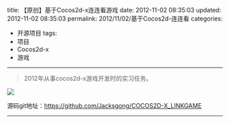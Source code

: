 title: 【原创】基于Cocos2d-x连连看游戏
date: 2012-11-02 08:35:03
updated: 2012-11-02 08:35:03
permalink: 2012/11/02/基于Cocos2d-连连看
categories:
- 开源项目
tags:
- 项目
- Cocos2d-x
- 游戏

---

> 2012年从事cocos2d-x游戏开发时的实习任务。

<!--more-->
![](/img/cocos2d-1.png)

源码git地址：https://github.com/Jacksgong/COCOS2D-X_LINKGAME

---
